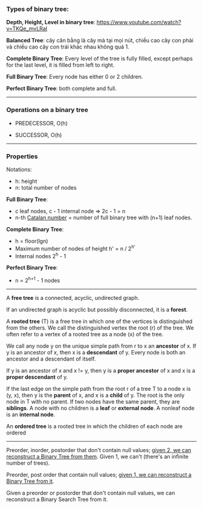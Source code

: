 ### Types of binary tree:

**Depth, Height, Level in binary tree**: https://www.youtube.com/watch?v=TKQe_mvLRaI

**Balanced Tree**: cây cân bằng là cây mà tại mọi nút, chiều cao cây con phải và chiều cao cây con trái khác nhau không quá 1.

**Complete Binary Tree**: Every level of the tree is fully filled, except perhaps for the last level, it is filled from left to right.

**Full Binary Tree**: Every node has either 0 or 2 children.

**Perfect Binary Tree**: both complete and full.

---

### Operations on a binary tree

- PREDECESSOR, O(h)

- SUCCESSOR, O(h)

---

### Properties

Notations:
  - h: height
  - n: total number of nodes

**Full Binary Tree**:
  - c leaf nodes, c - 1 internal node => 2c - 1 = n
  - n-th [Catalan number](https://en.wikipedia.org/wiki/Catalan_number) = number of full binary tree with (n+1) leaf nodes.

**Complete Binary Tree**:
  - h = floor(lgn)
  - Maximum number of nodes of height h' = n / 2<sup>h'</sup>
  - Internal nodes 2<sup>h</sup> - 1

**Perfect Binary Tree**:

  - n = 2<sup>h+1</sup> - 1 nodes

---

 A **free tree** is a connected, acyclic, undirected graph.

 If an undirected graph is acyclic but possibly disconnected, it is a **forest**.

 A **rooted tree** (T) is a free tree in which one of the vertices is distinguished from the others. We call the distinguished vertex the root (r) of the tree. We often refer to a vertex of a rooted tree as a node (x) of the tree.

We call any node y on the unique simple path from r to x an **ancestor** of x. If y is an ancestor of x, then x is a **descendant** of y. Every node is both an ancestor and a descendant of itself.

If y is an ancestor of x and x != y, then y is a **proper ancestor** of x and x is a **proper descendant** of y.

If the last edge on the simple path from the root r of a tree T to a node x is (y, x), then y is the **parent** of x, and x is a **child** of y. The root is the only node in T with no parent. If two nodes have the same parent, they are **siblings**. A node with no children is a **leaf** or **external node**. A nonleaf node is an **internal node**.

An **ordered tree** is a rooted tree in which the children of each node are ordered

---

Preorder, inorder, postorder that don't contain null values; [given 2, we can reconstruct a Binary Tree from them](https://leetcode.com/problems/construct-binary-tree-from-preorder-and-inorder-traversal/). Given 1, we can't (there's an infinite number of trees).

Preorder, post order that contain null values; [given 1, we can reconstruct a Binary Tree from it](https://leetcode.com/problems/serialize-and-deserialize-binary-tree/).

Given a preorder or postorder that don't contain null values, we can reconstruct a Binary Search Tree from it.
